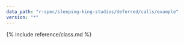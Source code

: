 ```yaml
---
data_path: "r-spec/sleeping-king-studios/deferred/calls/example"
version: "*"
---
```


{% include reference/class.md %}
